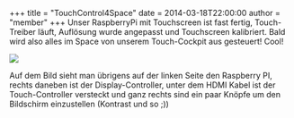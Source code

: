 +++
title = "TouchControl4Space"
date = 2014-03-18T22:00:00
author = "member"
+++
Unser RaspberryPi mit Touchscreen ist fast fertig, Touch-Treiber läuft,
Auflösung wurde angepasst und Touchscreen kalibriert. Bald wird also
alles im Space von unserem Touch-Cockpit aus gesteuert\! Cool\!

  
[![](http://flipdot.org/blog/uploads/2014/03/WP_20140318_004.jpg)](http://flipdot.org/blog/uploads/2014/03/WP_20140318_004.jpg "Zum Bild")  

Auf dem Bild sieht man übrigens auf der linken Seite den Raspberry PI,
rechts daneben ist der Display-Controller, unter dem HDMI Kabel ist der
Touch-Controller versteckt und ganz rechts sind ein paar Knöpfe um den
Bildschirm einzustellen (Kontrast und so ;))
